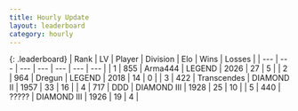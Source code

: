 ```yaml
---
title: Hourly Update
layout: leaderboard
category: hourly
---
```


{: .leaderboard}
| Rank | LV | Player | Division | Elo | Wins | Losses |
| --- | --- | --- | --- | --- | --- | --- |
| <span data-change="0">1</span> | 855 | <span title="ID: 1034">Arma444</span> | LEGEND | <span data-change="0">2026</span> | <span data-change="0">27</span> | <span data-change="0">5</span> |
| <span data-change="0">2</span> | 964 | <span title="ID: 337810">Dregun</span> | LEGEND | <span data-change="45">2018</span> | <span data-change="2">14</span> | <span data-change="0">0</span> |
| <span data-change="0">3</span> | 422 | <span title="ID: 185505">Transcendes</span> | DIAMOND II | <span data-change="17">1957</span> | <span data-change="3">33</span> | <span data-change="1">16</span> |
| <span data-change="1">4</span> | 717 | <span title="ID: 477014">DDD</span> | DIAMOND III | <span data-change="0">1928</span> | <span data-change="0">25</span> | <span data-change="0">10</span> |
| <span data-change="1">5</span> | 440 | <span title="ID: 231019">?????</span> | DIAMOND III | <span data-change="0">1926</span> | <span data-change="0">19</span> | <span data-change="0">4</span> |